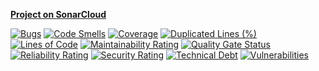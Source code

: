 
**[Project on SonarCloud](https://sonarcloud.io/dashboard?id=marcosborges_starro-python)**

[![Bugs](https://sonarcloud.io/api/project_badges/measure?project=marcosborges_starro-python&metric=bugs)](https://sonarcloud.io/dashboard?id=marcosborges_starro-python)
[![Code Smells](https://sonarcloud.io/api/project_badges/measure?project=marcosborges_starro-python&metric=code_smells)](https://sonarcloud.io/dashboard?id=marcosborges_starro-python) [![Coverage](https://sonarcloud.io/api/project_badges/measure?project=marcosborges_starro-python&metric=coverage)](https://sonarcloud.io/dashboard?id=marcosborges_starro-python) [![Duplicated Lines (%)](https://sonarcloud.io/api/project_badges/measure?project=marcosborges_starro-python&metric=duplicated_lines_density)](https://sonarcloud.io/dashboard?id=marcosborges_starro-python) [![Lines of Code](https://sonarcloud.io/api/project_badges/measure?project=marcosborges_starro-python&metric=ncloc)](https://sonarcloud.io/dashboard?id=marcosborges_starro-python)
[![Maintainability Rating](https://sonarcloud.io/api/project_badges/measure?project=marcosborges_starro-python&metric=sqale_rating)](https://sonarcloud.io/dashboard?id=marcosborges_starro-python)
[![Quality Gate Status](https://sonarcloud.io/api/project_badges/measure?project=marcosborges_starro-python&metric=alert_status)](https://sonarcloud.io/dashboard?id=marcosborges_starro-python)
[![Reliability Rating](https://sonarcloud.io/api/project_badges/measure?project=marcosborges_starro-python&metric=reliability_rating)](https://sonarcloud.io/dashboard?id=marcosborges_starro-python) [![Security Rating](https://sonarcloud.io/api/project_badges/measure?project=marcosborges_starro-python&metric=security_rating)](https://sonarcloud.io/dashboard?id=marcosborges_starro-python) [![Technical Debt](https://sonarcloud.io/api/project_badges/measure?project=marcosborges_starro-python&metric=sqale_index)](https://sonarcloud.io/dashboard?id=marcosborges_starro-python)
[![Vulnerabilities](https://sonarcloud.io/api/project_badges/measure?project=marcosborges_starro-python&metric=vulnerabilities)](https://sonarcloud.io/dashboard?id=marcosborges_starro-python)